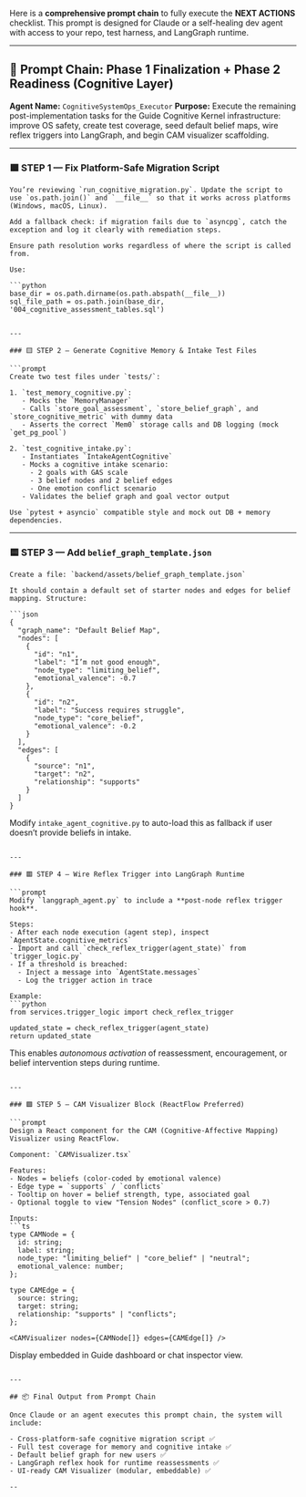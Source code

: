 Here is a **comprehensive prompt chain** to fully execute the **NEXT ACTIONS** checklist. This prompt is designed for Claude or a self-healing dev agent with access to your repo, test harness, and LangGraph runtime.

---

## 🧠 **Prompt Chain: Phase 1 Finalization + Phase 2 Readiness (Cognitive Layer)**

**Agent Name:** `CognitiveSystemOps_Executor`
**Purpose:** Execute the remaining post-implementation tasks for the Guide Cognitive Kernel infrastructure: improve OS safety, create test coverage, seed default belief maps, wire reflex triggers into LangGraph, and begin CAM visualizer scaffolding.

---

### 🟩 STEP 1 — Fix Platform-Safe Migration Script

````prompt
You’re reviewing `run_cognitive_migration.py`. Update the script to use `os.path.join()` and `__file__` so that it works across platforms (Windows, macOS, Linux).

Add a fallback check: if migration fails due to `asyncpg`, catch the exception and log it clearly with remediation steps.

Ensure path resolution works regardless of where the script is called from.

Use:

```python
base_dir = os.path.dirname(os.path.abspath(__file__))
sql_file_path = os.path.join(base_dir, '004_cognitive_assessment_tables.sql')
````

````

---

### 🟨 STEP 2 — Generate Cognitive Memory & Intake Test Files

```prompt
Create two test files under `tests/`:

1. `test_memory_cognitive.py`:
   - Mocks the `MemoryManager`
   - Calls `store_goal_assessment`, `store_belief_graph`, and `store_cognitive_metric` with dummy data
   - Asserts the correct `Mem0` storage calls and DB logging (mock `get_pg_pool`)

2. `test_cognitive_intake.py`:
   - Instantiates `IntakeAgentCognitive`
   - Mocks a cognitive intake scenario:
     - 2 goals with GAS scale
     - 3 belief nodes and 2 belief edges
     - One emotion conflict scenario
   - Validates the belief graph and goal vector output

Use `pytest + asyncio` compatible style and mock out DB + memory dependencies.
````

---

### 🟨 STEP 3 — Add `belief_graph_template.json`

````prompt
Create a file: `backend/assets/belief_graph_template.json`

It should contain a default set of starter nodes and edges for belief mapping. Structure:

```json
{
  "graph_name": "Default Belief Map",
  "nodes": [
    {
      "id": "n1",
      "label": "I’m not good enough",
      "node_type": "limiting_belief",
      "emotional_valence": -0.7
    },
    {
      "id": "n2",
      "label": "Success requires struggle",
      "node_type": "core_belief",
      "emotional_valence": -0.2
    }
  ],
  "edges": [
    {
      "source": "n1",
      "target": "n2",
      "relationship": "supports"
    }
  ]
}
````

Modify `intake_agent_cognitive.py` to auto-load this as fallback if user doesn’t provide beliefs in intake.

````

---

### 🟥 STEP 4 — Wire Reflex Trigger into LangGraph Runtime

```prompt
Modify `langgraph_agent.py` to include a **post-node reflex trigger hook**.

Steps:
- After each node execution (agent step), inspect `AgentState.cognitive_metrics`
- Import and call `check_reflex_trigger(agent_state)` from `trigger_logic.py`
- If a threshold is breached:
  - Inject a message into `AgentState.messages`
  - Log the trigger action in trace

Example:
```python
from services.trigger_logic import check_reflex_trigger

updated_state = check_reflex_trigger(agent_state)
return updated_state
````

This enables *autonomous activation* of reassessment, encouragement, or belief intervention steps during runtime.

````

---

### 🟩 STEP 5 — CAM Visualizer Block (ReactFlow Preferred)

```prompt
Design a React component for the CAM (Cognitive-Affective Mapping) Visualizer using ReactFlow.

Component: `CAMVisualizer.tsx`

Features:
- Nodes = beliefs (color-coded by emotional valence)
- Edge type = `supports` / `conflicts`
- Tooltip on hover = belief strength, type, associated goal
- Optional toggle to view "Tension Nodes" (conflict_score > 0.7)

Inputs:
```ts
type CAMNode = {
  id: string;
  label: string;
  node_type: "limiting_belief" | "core_belief" | "neutral";
  emotional_valence: number;
};

type CAMEdge = {
  source: string;
  target: string;
  relationship: "supports" | "conflicts";
};

<CAMVisualizer nodes={CAMNode[]} edges={CAMEdge[]} />
````

Display embedded in Guide dashboard or chat inspector view.

```

---

## 📦 Final Output from Prompt Chain

Once Claude or an agent executes this prompt chain, the system will include:

- Cross-platform-safe cognitive migration script ✅
- Full test coverage for memory and cognitive intake ✅
- Default belief graph for new users ✅
- LangGraph reflex hook for runtime reassessments ✅
- UI-ready CAM Visualizer (modular, embeddable) ✅

--